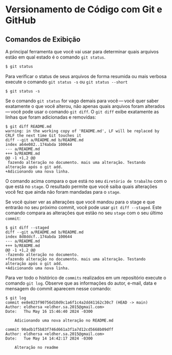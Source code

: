 <h1>
    <span> Versionamento de Código com Git e GitHub</span>
</h1>

## Comandos de Exibição
A principal ferramenta que você vai usar para determinar quais arquivos estão em qual estado é o comando `git status`.
```bash
$ git status
```
Para verificar o status de seus arquivos de forma resumida ou mais verbosa execute o comando `git status -s` ou `git status --short`
```
$ git status -s
```
Se o comando `git status` for vago demais para você — você quer saber exatamente o que você alterou, não apenas quais arquivos foram alterados — você pode usar o comando `git diff`. O `git diff` exibe exatamente as linhas que foram adicionadas e removidas:
```
$ git diff README.md
warning: in the working copy of 'README.md', LF will be replaced by CRLF the next time Git touches it
diff --git a/README.md b/README.md
index a64e082..174abda 100644
--- a/README.md
+++ b/README.md
@@ -1 +1,2 @@
 fazendo alteração no documento. mais uma alteração. Testando alteração após o git add.
+Adicionando uma nova linha.
```
O comando acima compara o que está no seu `diretório de trabalho` com o que está no `stage`. O resultado permite que você saiba quais alterações você fez que ainda não foram mandadas para o `stage`.

Se você quiser ver as alterações que você mandou para o stage e que entrarão no seu próximo commit, você pode usar `git diff --staged`. Este comando compara as alterações que estão no seu `stage` com o seu último `commit`:
```
$ git diff --staged
diff --git a/README.md b/README.md
index 8d8ddcf..174abda 100644
--- a/README.md
+++ b/README.md
@@ -1 +1,2 @@
-fazendo alteração no documento.
+fazendo alteração no documento. mais uma alteração. Testando alteração após o git add.
+Adicionando uma nova linha.
```

Para ver todo o histórico de `commits` realizados em um repositório execute o comando `git log`. Observe que as informações do autor, e-mail, data e mensagem do commit aparecem nesse comando:
```
$ git log
commit ee8e823f90756d10d9c1a6f1c4a2dd41162c30c7 (HEAD -> main)
Author: eldhersa <eldher.sa.2015@gmail.com>
Date:   Thu May 16 15:46:40 2024 -0300

    Adicionando uma nova alteração no README.md

commit 90adb1f5b83f746d661a3f1a7d12cd5668b09dff
Author: eldhersa <eldher.sa.2015@gmail.com>
Date:   Tue May 14 14:42:17 2024 -0300

    Alteração no readme
```
